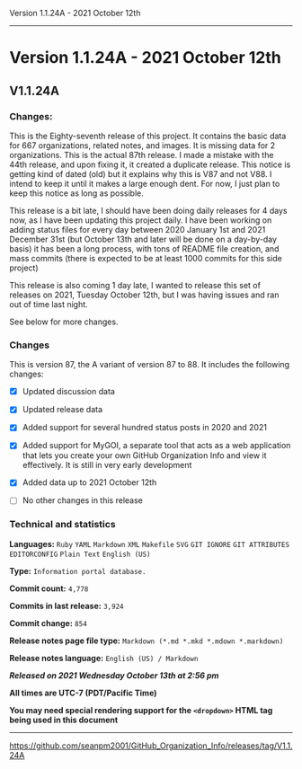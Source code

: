 Version 1.1.24A - 2021 October 12th

***

# Version 1.1.24A - 2021 October 12th

## V1.1.24A

### Changes:

This is the Eighty-seventh release of this project. It contains the basic data for 667 organizations, <!-- (fork count minus 2) !--> related notes, and images. It is missing data for 2 organizations. This is the actual 87th release. I made a mistake with the 44th release, and upon fixing it, it created a duplicate release. This notice is getting kind of dated (old) but it explains why this is V87 and not V88. I intend to keep it until it makes a large enough dent. For now, I just plan to keep this notice as long as possible.

This release is a bit late, I should have been doing daily releases for 4 days now, as I have been updating this project daily. I have been working on adding status files for every day between 2020 January 1st and 2021 December 31st (but October 13th and later will be done on a day-by-day basis) it has been a long process, with tons of README file creation, and mass commits (there is expected to be at least 1000 commits for this side project)

This release is also coming 1 day late, I wanted to release this set of releases on 2021, Tuesday October 12th, but I was having issues and ran out of time last night.

See below for more changes.

### Changes

This is version 87, the A variant of version 87 to 88. It includes the following changes:

- [x] Updated discussion data

- [x] Updated release data

- [x] Added support for several hundred status posts in 2020 and 2021

- [x] Added support for MyGOI, a separate tool that acts as a web application that lets you create your own GitHub Organization Info and view it effectively. It is still in very early development

- [x] Added data up to 2021 October 12th

- [ ] No other changes in this release

<!--
- [x] Added data up to >date<
!-->

<!--
- [x] Deleted 2 `IGNORE.md` files
!-->

<!-- - [x] Updated Git navigation data

<!-- - [x] Deleted 3 `IGNORE.md` files !-->

### Technical and statistics

**Languages:** `Ruby` `YAML` `Markdown` `XML` `Makefile` `SVG` `GIT IGNORE` `GIT ATTRIBUTES` `EDITORCONFIG` `Plain Text` `English (US)`

**Type:** `Information portal database.`

**Commit count:** `4,778`

**Commits in last release:** `3,924`

**Commit change:** `854`

**Release notes page file type:** `Markdown (*.md *.mkd *.mdown *.markdown)`

**Release notes language:** `English (US) / Markdown`

***Released on 2021 Wednesday October 13th at 2:56 pm***

**All times are UTC-7 (PDT/Pacific Time)**

**You may need special rendering support for the `<dropdown>` HTML tag being used in this document**

***

https://github.com/seanpm2001/GitHub_Organization_Info/releases/tag/V1.1.24A

